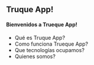 ## Truque App!


#### Bienvenidos a Trueque App!

- Qué es Truque App?
- Como funciona Trueque App?
- Que tecnologías ocupamos?
- Quienes somos?
